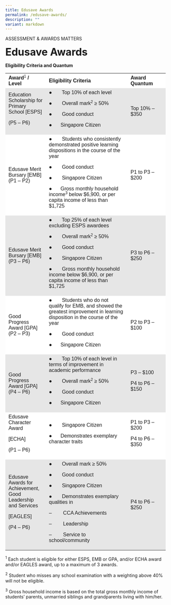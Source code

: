 ```yaml
---
title: Edusave Awards
permalink: /edusave-awards/
description: ""
variant: markdown
---
```

ASSESSMENT &amp; AWARDS MATTERS

**<font size="6">Edusave Awards</font>**

**Eligibility Criteria and Quantum**

<table width="0" style="box-sizing: inherit; border-collapse: collapse; border-spacing: 0px; max-width: 100%;"><tbody style="box-sizing: inherit;"><tr style="box-sizing: inherit; background: rgb(255, 255, 255);"><td width="126" style="box-sizing: inherit; padding: 5px 10px;"><span style="box-sizing: inherit; font-family: tahoma, arial, helvetica, sans-serif;"><strong style="box-sizing: inherit; font-weight: bold;">Award</strong><sup style="box-sizing: inherit; font-size: 12px; line-height: 0; position: relative; vertical-align: baseline; top: -0.5em;">1</sup><strong style="box-sizing: inherit; font-weight: bold;"><span>&nbsp;</span>/ Level</strong></span></td><td width="438" style="box-sizing: inherit; padding: 5px 10px;"><span style="box-sizing: inherit; font-family: tahoma, arial, helvetica, sans-serif;"><strong style="box-sizing: inherit; font-weight: bold;">Eligibility Criteria</strong></span></td><td width="156" style="box-sizing: inherit; padding: 5px 10px;"><span style="box-sizing: inherit; font-family: tahoma, arial, helvetica, sans-serif;"><strong style="box-sizing: inherit; font-weight: bold;">Award Quantum</strong></span></td></tr><tr style="box-sizing: inherit; background: rgb(230, 230, 230);"><td width="126" style="box-sizing: inherit; padding: 5px 10px;"><span style="box-sizing: inherit; font-family: tahoma, arial, helvetica, sans-serif;">Education Scholarship for Primary School [ESPS]</span><p style="box-sizing: inherit; font-size: 1em;"></p><p style="box-sizing: inherit; font-size: 1em;"><span style="box-sizing: inherit; font-family: tahoma, arial, helvetica, sans-serif;">(P5 – P6)</span></p></td><td width="438" style="box-sizing: inherit; padding: 5px 10px;"><span style="box-sizing: inherit; font-family: tahoma, arial, helvetica, sans-serif;">●&nbsp;&nbsp;&nbsp;&nbsp;&nbsp;&nbsp; Top 10% of each level</span><p style="box-sizing: inherit; font-size: 1em;"></p><p style="box-sizing: inherit; font-size: 1em;"><span style="box-sizing: inherit; font-family: tahoma, arial, helvetica, sans-serif;">●&nbsp;&nbsp;&nbsp;&nbsp;&nbsp;&nbsp; Overall mark<sup style="box-sizing: inherit; font-size: 12px; line-height: 0; position: relative; vertical-align: baseline; top: -0.5em;">2</sup><span>&nbsp;</span>≥ 50%</span></p><p style="box-sizing: inherit; font-size: 1em;"><span style="box-sizing: inherit; font-family: tahoma, arial, helvetica, sans-serif;">●&nbsp;&nbsp;&nbsp;&nbsp;&nbsp;&nbsp; Good conduct</span></p><p style="box-sizing: inherit; font-size: 1em;"><span style="box-sizing: inherit; font-family: tahoma, arial, helvetica, sans-serif;">●&nbsp;&nbsp;&nbsp;&nbsp;&nbsp; Singapore Citizen</span></p></td><td width="156" style="box-sizing: inherit; padding: 5px 10px;"><span style="box-sizing: inherit; font-family: tahoma, arial, helvetica, sans-serif;">Top 10% – $350</span></td></tr><tr style="box-sizing: inherit; background: rgb(255, 255, 255);"><td width="126" style="box-sizing: inherit; padding: 5px 10px;"><span style="box-sizing: inherit; font-family: tahoma, arial, helvetica, sans-serif;">Edusave Merit Bursary [EMB]</span><br style="box-sizing: inherit;"><span style="box-sizing: inherit; font-family: tahoma, arial, helvetica, sans-serif;">(P1 – P2)</span></td><td width="438" style="box-sizing: inherit; padding: 5px 10px;"><span style="box-sizing: inherit; font-family: tahoma, arial, helvetica, sans-serif;">●&nbsp;&nbsp;&nbsp;&nbsp;&nbsp;&nbsp; Students who consistently demonstrated positive learning dispositions in the course of the year</span><p style="box-sizing: inherit; font-size: 1em;"></p><p style="box-sizing: inherit; font-size: 1em;"><span style="box-sizing: inherit; font-family: tahoma, arial, helvetica, sans-serif;">●&nbsp;&nbsp;&nbsp;&nbsp;&nbsp;&nbsp; Good conduct</span></p><p style="box-sizing: inherit; font-size: 1em;"><span style="box-sizing: inherit; font-family: tahoma, arial, helvetica, sans-serif;">●&nbsp;&nbsp;&nbsp;&nbsp;&nbsp;&nbsp; Singapore Citizen</span></p><p style="box-sizing: inherit; font-size: 1em;"><span style="box-sizing: inherit; font-family: tahoma, arial, helvetica, sans-serif;">●&nbsp;&nbsp;&nbsp;&nbsp;&nbsp; Gross monthly household income<sup style="box-sizing: inherit; font-size: 12px; line-height: 0; position: relative; vertical-align: baseline; top: -0.5em;">3</sup><span>&nbsp;</span>below $6,900, or per capita income of less than $1,725</span></p></td><td width="156" style="box-sizing: inherit; padding: 5px 10px;"><span style="box-sizing: inherit; font-family: tahoma, arial, helvetica, sans-serif;">P1 to P3 – $200</span></td></tr><tr style="box-sizing: inherit; background: rgb(230, 230, 230);"><td width="126" style="box-sizing: inherit; padding: 5px 10px;"><span style="box-sizing: inherit; font-family: tahoma, arial, helvetica, sans-serif;">Edusave Merit Bursary [EMB]</span><br style="box-sizing: inherit;"><span style="box-sizing: inherit; font-family: tahoma, arial, helvetica, sans-serif;">(P3 – P6)</span></td><td width="438" style="box-sizing: inherit; padding: 5px 10px;"><span style="box-sizing: inherit; font-family: tahoma, arial, helvetica, sans-serif;">●&nbsp;&nbsp;&nbsp;&nbsp;&nbsp;&nbsp; Top 25% of each level excluding ESPS awardees</span><p style="box-sizing: inherit; font-size: 1em;"></p><p style="box-sizing: inherit; font-size: 1em;"><span style="box-sizing: inherit; font-family: tahoma, arial, helvetica, sans-serif;">●&nbsp;&nbsp;&nbsp;&nbsp;&nbsp;&nbsp; Overall mark<sup style="box-sizing: inherit; font-size: 12px; line-height: 0; position: relative; vertical-align: baseline; top: -0.5em;">2</sup><span>&nbsp;</span>≥ 50%</span></p><p style="box-sizing: inherit; font-size: 1em;"><span style="box-sizing: inherit; font-family: tahoma, arial, helvetica, sans-serif;">●&nbsp;&nbsp;&nbsp;&nbsp;&nbsp;&nbsp; Good conduct</span></p><p style="box-sizing: inherit; font-size: 1em;"><span style="box-sizing: inherit; font-family: tahoma, arial, helvetica, sans-serif;">●&nbsp;&nbsp;&nbsp;&nbsp;&nbsp;&nbsp; Singapore Citizen</span></p><p style="box-sizing: inherit; font-size: 1em;"><span style="box-sizing: inherit; font-family: tahoma, arial, helvetica, sans-serif;">●&nbsp;&nbsp;&nbsp;&nbsp;&nbsp;&nbsp; Gross monthly household income below $6,900, or per capita income of less than $1,725</span></p></td><td width="156" style="box-sizing: inherit; padding: 5px 10px;"><span style="box-sizing: inherit; font-family: tahoma, arial, helvetica, sans-serif;">P3 to P6 – $250</span></td></tr><tr style="box-sizing: inherit; background: rgb(255, 255, 255);"><td width="126" style="box-sizing: inherit; padding: 5px 10px;"><span style="box-sizing: inherit; font-family: tahoma, arial, helvetica, sans-serif;">Good Progress Award [GPA]</span><br style="box-sizing: inherit;"><span style="box-sizing: inherit; font-family: tahoma, arial, helvetica, sans-serif;">(P2 – P3)</span></td><td width="438" style="box-sizing: inherit; padding: 5px 10px;"><span style="box-sizing: inherit; font-family: tahoma, arial, helvetica, sans-serif;">●&nbsp;&nbsp;&nbsp;&nbsp;&nbsp;&nbsp; Students who do not qualify for EMB, and showed the greatest improvement in learning disposition in the course of the year</span><p style="box-sizing: inherit; font-size: 1em;"></p><p style="box-sizing: inherit; font-size: 1em;"><span style="box-sizing: inherit; font-family: tahoma, arial, helvetica, sans-serif;">●&nbsp;&nbsp;&nbsp;&nbsp;&nbsp;&nbsp; Good conduct</span></p><p style="box-sizing: inherit; font-size: 1em;"><span style="box-sizing: inherit; font-family: tahoma, arial, helvetica, sans-serif;">●&nbsp;&nbsp;&nbsp;&nbsp;&nbsp; Singapore Citizen</span></p></td><td width="156" style="box-sizing: inherit; padding: 5px 10px;"><span style="box-sizing: inherit; font-family: tahoma, arial, helvetica, sans-serif;">P2 to P3 – $100</span></td></tr><tr style="box-sizing: inherit; background: rgb(230, 230, 230);"><td width="126" style="box-sizing: inherit; padding: 5px 10px;"><span style="box-sizing: inherit; font-family: tahoma, arial, helvetica, sans-serif;">Good Progress Award [GPA]</span><br style="box-sizing: inherit;"><span style="box-sizing: inherit; font-family: tahoma, arial, helvetica, sans-serif;">(P4 – P6)</span></td><td width="438" style="box-sizing: inherit; padding: 5px 10px;"><span style="box-sizing: inherit; font-family: tahoma, arial, helvetica, sans-serif;">●&nbsp;&nbsp;&nbsp;&nbsp;&nbsp;&nbsp; Top 10% of each level in terms of improvement in academic performance</span><p style="box-sizing: inherit; font-size: 1em;"></p><p style="box-sizing: inherit; font-size: 1em;"><span style="box-sizing: inherit; font-family: tahoma, arial, helvetica, sans-serif;">●&nbsp;&nbsp;&nbsp;&nbsp;&nbsp;&nbsp; Overall mark<sup style="box-sizing: inherit; font-size: 12px; line-height: 0; position: relative; vertical-align: baseline; top: -0.5em;">2</sup><span>&nbsp;</span>≥ 50%</span></p><p style="box-sizing: inherit; font-size: 1em;"><span style="box-sizing: inherit; font-family: tahoma, arial, helvetica, sans-serif;">●&nbsp;&nbsp;&nbsp;&nbsp;&nbsp;&nbsp; Good conduct</span></p><p style="box-sizing: inherit; font-size: 1em;"><span style="box-sizing: inherit; font-family: tahoma, arial, helvetica, sans-serif;">●&nbsp;&nbsp;&nbsp;&nbsp;&nbsp; Singapore Citizen</span></p></td><td width="156" style="box-sizing: inherit; padding: 5px 10px;"><span style="box-sizing: inherit; font-family: tahoma, arial, helvetica, sans-serif;">P3 – $100</span><p style="box-sizing: inherit; font-size: 1em;"></p><p style="box-sizing: inherit; font-size: 1em;"><span style="box-sizing: inherit; font-family: tahoma, arial, helvetica, sans-serif;">P4 to P6 – $150</span></p></td></tr><tr style="box-sizing: inherit; background: rgb(255, 255, 255);"><td width="126" style="box-sizing: inherit; padding: 5px 10px;"><span style="box-sizing: inherit; font-family: tahoma, arial, helvetica, sans-serif;">Edusave Character Award</span><p style="box-sizing: inherit; font-size: 1em;"></p><p style="box-sizing: inherit; font-size: 1em;"><span style="box-sizing: inherit; font-family: tahoma, arial, helvetica, sans-serif;">[ECHA]</span></p><p style="box-sizing: inherit; font-size: 1em;"><span style="box-sizing: inherit; font-family: tahoma, arial, helvetica, sans-serif;">(P1 – P6)</span></p></td><td width="438" style="box-sizing: inherit; padding: 5px 10px;"><span style="box-sizing: inherit; font-family: tahoma, arial, helvetica, sans-serif;">●&nbsp;&nbsp;&nbsp;&nbsp;&nbsp;&nbsp; Singapore Citizen</span><p style="box-sizing: inherit; font-size: 1em;"></p><p style="box-sizing: inherit; font-size: 1em;"><span style="box-sizing: inherit; font-family: tahoma, arial, helvetica, sans-serif;">●&nbsp;&nbsp;&nbsp;&nbsp;&nbsp; Demonstrates exemplary character traits</span></p></td><td width="156" style="box-sizing: inherit; padding: 5px 10px;"><span style="box-sizing: inherit; font-family: tahoma, arial, helvetica, sans-serif;">P1 to P3 – $200</span><p style="box-sizing: inherit; font-size: 1em;"></p><p style="box-sizing: inherit; font-size: 1em;"><span style="box-sizing: inherit; font-family: tahoma, arial, helvetica, sans-serif;">P4 to P6 – $350</span></p></td></tr><tr style="box-sizing: inherit; background: rgb(230, 230, 230);"><td width="126" style="box-sizing: inherit; padding: 5px 10px;"><span style="box-sizing: inherit; font-family: tahoma, arial, helvetica, sans-serif;">Edusave Awards for Achievement, Good Leadership and Services</span><p style="box-sizing: inherit; font-size: 1em;"></p><p style="box-sizing: inherit; font-size: 1em;"><span style="box-sizing: inherit; font-family: tahoma, arial, helvetica, sans-serif;">[EAGLES]</span></p><p style="box-sizing: inherit; font-size: 1em;"><span style="box-sizing: inherit; font-family: tahoma, arial, helvetica, sans-serif;">(P4 – P6)</span></p></td><td width="438" style="box-sizing: inherit; padding: 5px 10px;"><span style="box-sizing: inherit; font-family: tahoma, arial, helvetica, sans-serif;">●&nbsp;&nbsp;&nbsp;&nbsp;&nbsp;&nbsp; Overall mark ≥ 50%</span><p style="box-sizing: inherit; font-size: 1em;"></p><p style="box-sizing: inherit; font-size: 1em;"><span style="box-sizing: inherit; font-family: tahoma, arial, helvetica, sans-serif;">●&nbsp;&nbsp;&nbsp;&nbsp;&nbsp;&nbsp; Good conduct</span></p><p style="box-sizing: inherit; font-size: 1em;"><span style="box-sizing: inherit; font-family: tahoma, arial, helvetica, sans-serif;">●&nbsp;&nbsp;&nbsp;&nbsp;&nbsp;&nbsp; Singapore Citizen</span></p><p style="box-sizing: inherit; font-size: 1em;"><span style="box-sizing: inherit; font-family: tahoma, arial, helvetica, sans-serif;">●&nbsp;&nbsp;&nbsp;&nbsp;&nbsp;&nbsp; Demonstrates exemplary qualities in</span></p><p style="box-sizing: inherit; font-size: 1em;"><span style="box-sizing: inherit; font-family: tahoma, arial, helvetica, sans-serif;">–&nbsp;&nbsp;&nbsp;&nbsp;&nbsp;&nbsp;&nbsp; CCA Achievements</span></p><p style="box-sizing: inherit; font-size: 1em;"><span style="box-sizing: inherit; font-family: tahoma, arial, helvetica, sans-serif;">–&nbsp;&nbsp;&nbsp;&nbsp;&nbsp;&nbsp;&nbsp; Leadership</span></p><p style="box-sizing: inherit; font-size: 1em;"><span style="box-sizing: inherit; font-family: tahoma, arial, helvetica, sans-serif;">–&nbsp;&nbsp;&nbsp;&nbsp;&nbsp;&nbsp;&nbsp; Service to school/community</span></p></td><td width="156" style="box-sizing: inherit; padding: 5px 10px;"><span style="box-sizing: inherit; font-family: tahoma, arial, helvetica, sans-serif;">P4 to P6 – $250</span></td></tr></tbody></table>

<sup>1</sup>&nbsp;Each student is eligible for either ESPS, EMB or GPA, and/or ECHA award and/or EAGLES award, up to a maximum of 3 awards.

<sup>2</sup>&nbsp;Student who misses any school examination with a weighting above 40% will not be eligible.

<sup>3</sup>&nbsp;Gross household income is based on the total gross monthly income of students’ parents, unmarried siblings and grandparents living with him/her.